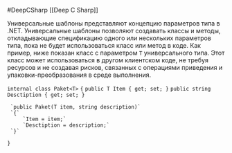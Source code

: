 #DeepCSharp 
[[Deep C Sharp]]

Универсальные шаблоны представляют концепцию параметров типа в .NET. Универсальные шаблоны позволяют создавать классы и методы, откладывающие спецификацию одного или нескольких параметров типа, пока не будет использоваться класс или метод в коде. Как пример, ниже показан класс с параметром `T` универсального типа. Этот класс может использоваться в другом клиентском коде, не требуя ресурсов и не создавая рисков, связанных с операциями приведения и упаковки-преобразования в среде выполнения.

 `internal class Paket<T>`
 `{`
     `public T Item { get; set; }`
     `public string Desctiption { get; set; }`

     `public Paket(T item, string description)`
     `{`
         `Item = item;`
         `Desctiption = description;`
     `}`
 `}`